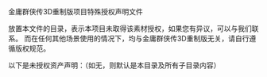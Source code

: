 金庸群侠传3D重制版项目特殊授权声明文件

放置本文件的目录，表示本项目未取得该素材授权，如果您有异议，可以与我们联系。
而在任何其他场景使用的情况下，均与金庸群侠传3D重制版无关，请自行遵循版权规范。

以下是未授权资产声明：（如无，则默认是本目录及所有子目录内容）